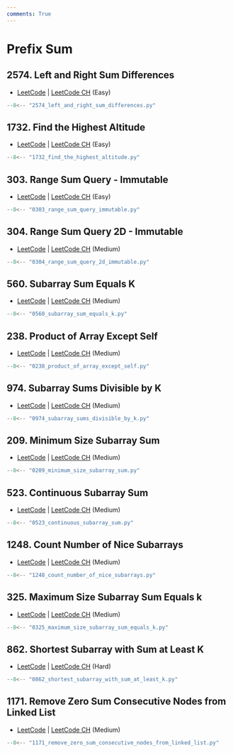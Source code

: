 ```yaml
---
comments: True
---
```


# Prefix Sum

## 2574. Left and Right Sum Differences

-   [LeetCode](https://leetcode.com/problems/left-and-right-sum-differences/) | [LeetCode CH](https://leetcode.cn/problems/left-and-right-sum-differences/) (Easy)

```python
--8<-- "2574_left_and_right_sum_differences.py"
```

## 1732. Find the Highest Altitude

-   [LeetCode](https://leetcode.com/problems/find-the-highest-altitude/) | [LeetCode CH](https://leetcode.cn/problems/find-the-highest-altitude/) (Easy)

```python
--8<-- "1732_find_the_highest_altitude.py"
```

## 303. Range Sum Query -   Immutable

- [LeetCode](https://leetcode.com/problems/range-sum-query-immutable/) | [LeetCode CH](https://leetcode.cn/problems/range-sum-query-immutable/) (Easy)

```python
--8<-- "0303_range_sum_query_immutable.py"
```

## 304. Range Sum Query 2D -   Immutable

- [LeetCode](https://leetcode.com/problems/range-sum-query-2d-immutable/) | [LeetCode CH](https://leetcode.cn/problems/range-sum-query-2d-immutable/) (Medium)

```python
--8<-- "0304_range_sum_query_2d_immutable.py"
```

## 560. Subarray Sum Equals K

-   [LeetCode](https://leetcode.com/problems/subarray-sum-equals-k/) | [LeetCode CH](https://leetcode.cn/problems/subarray-sum-equals-k/) (Medium)

```python
--8<-- "0560_subarray_sum_equals_k.py"
```

## 238. Product of Array Except Self

-   [LeetCode](https://leetcode.com/problems/product-of-array-except-self/) | [LeetCode CH](https://leetcode.cn/problems/product-of-array-except-self/) (Medium)

```python
--8<-- "0238_product_of_array_except_self.py"
```

## 974. Subarray Sums Divisible by K

-   [LeetCode](https://leetcode.com/problems/subarray-sums-divisible-by-k/) | [LeetCode CH](https://leetcode.cn/problems/subarray-sums-divisible-by-k/) (Medium)

```python
--8<-- "0974_subarray_sums_divisible_by_k.py"
```

## 209. Minimum Size Subarray Sum

-   [LeetCode](https://leetcode.com/problems/minimum-size-subarray-sum/) | [LeetCode CH](https://leetcode.cn/problems/minimum-size-subarray-sum/) (Medium)

```python
--8<-- "0209_minimum_size_subarray_sum.py"
```

## 523. Continuous Subarray Sum

-   [LeetCode](https://leetcode.com/problems/continuous-subarray-sum/) | [LeetCode CH](https://leetcode.cn/problems/continuous-subarray-sum/) (Medium)

```python
--8<-- "0523_continuous_subarray_sum.py"
```

## 1248. Count Number of Nice Subarrays

-   [LeetCode](https://leetcode.com/problems/count-number-of-nice-subarrays/) | [LeetCode CH](https://leetcode.cn/problems/count-number-of-nice-subarrays/) (Medium)

```python
--8<-- "1248_count_number_of_nice_subarrays.py"
```

## 325. Maximum Size Subarray Sum Equals k

-   [LeetCode](https://leetcode.com/problems/maximum-size-subarray-sum-equals-k/) | [LeetCode CH](https://leetcode.cn/problems/maximum-size-subarray-sum-equals-k/) (Medium)

```python
--8<-- "0325_maximum_size_subarray_sum_equals_k.py"
```

## 862. Shortest Subarray with Sum at Least K

-   [LeetCode](https://leetcode.com/problems/shortest-subarray-with-sum-at-least-k/) | [LeetCode CH](https://leetcode.cn/problems/shortest-subarray-with-sum-at-least-k/) (Hard)

```python
--8<-- "0862_shortest_subarray_with_sum_at_least_k.py"
```

## 1171. Remove Zero Sum Consecutive Nodes from Linked List

-   [LeetCode](https://leetcode.com/problems/remove-zero-sum-consecutive-nodes-from-linked-list/) | [LeetCode CH](https://leetcode.cn/problems/remove-zero-sum-consecutive-nodes-from-linked-list/) (Medium)

```python
--8<-- "1171_remove_zero_sum_consecutive_nodes_from_linked_list.py"
```
